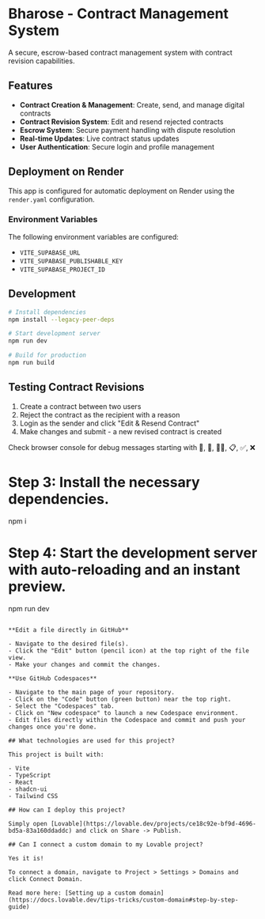 # Bharose - Contract Management System

A secure, escrow-based contract management system with contract revision capabilities.

## Features

- **Contract Creation & Management**: Create, send, and manage digital contracts
- **Contract Revision System**: Edit and resend rejected contracts
- **Escrow System**: Secure payment handling with dispute resolution
- **Real-time Updates**: Live contract status updates
- **User Authentication**: Secure login and profile management

## Deployment on Render

This app is configured for automatic deployment on Render using the `render.yaml` configuration.

### Environment Variables

The following environment variables are configured:
- `VITE_SUPABASE_URL`
- `VITE_SUPABASE_PUBLISHABLE_KEY` 
- `VITE_SUPABASE_PROJECT_ID`

## Development

```bash
# Install dependencies
npm install --legacy-peer-deps

# Start development server
npm run dev

# Build for production
npm run build
```

## Testing Contract Revisions

1. Create a contract between two users
2. Reject the contract as the recipient with a reason
3. Login as the sender and click "Edit & Resend Contract"
4. Make changes and submit - a new revised contract is created

Check browser console for debug messages starting with 🔄, 🧑, 👨‍💼, 📋, ✅, ❌

# Step 3: Install the necessary dependencies.
npm i

# Step 4: Start the development server with auto-reloading and an instant preview.
npm run dev
```

**Edit a file directly in GitHub**

- Navigate to the desired file(s).
- Click the "Edit" button (pencil icon) at the top right of the file view.
- Make your changes and commit the changes.

**Use GitHub Codespaces**

- Navigate to the main page of your repository.
- Click on the "Code" button (green button) near the top right.
- Select the "Codespaces" tab.
- Click on "New codespace" to launch a new Codespace environment.
- Edit files directly within the Codespace and commit and push your changes once you're done.

## What technologies are used for this project?

This project is built with:

- Vite
- TypeScript
- React
- shadcn-ui
- Tailwind CSS

## How can I deploy this project?

Simply open [Lovable](https://lovable.dev/projects/ce18c92e-bf9d-4696-bd5a-83a160ddaddc) and click on Share -> Publish.

## Can I connect a custom domain to my Lovable project?

Yes it is!

To connect a domain, navigate to Project > Settings > Domains and click Connect Domain.

Read more here: [Setting up a custom domain](https://docs.lovable.dev/tips-tricks/custom-domain#step-by-step-guide)
